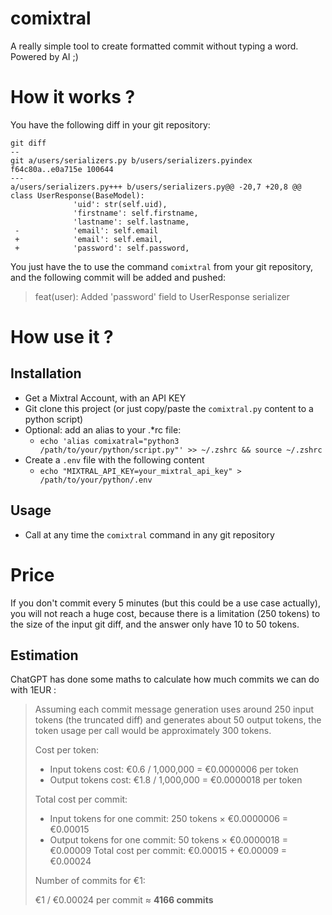 # comixtral
A really simple tool to create formatted commit without typing a word. Powered by AI ;)
# How it works ?
You have the following diff in your git repository:
```
git diff
--
git a/users/serializers.py b/users/serializers.pyindex
f64c80a..e0a715e 100644
---
a/users/serializers.py+++ b/users/serializers.py@@ -20,7 +20,8 @@
class UserResponse(BaseModel):
              'uid': str(self.uid),
              'firstname': self.firstname,
              'lastname': self.lastname,
 -            'email': self.email
 +            'email': self.email,
 +            'password': self.password,
```
You just have the to use the command `comixtral` from your git repository, and the following commit will be added and pushed:
> feat(user): Added 'password' field to UserResponse serializer

# How use it ?
## Installation
- Get a Mixtral Account, with an API KEY
- Git clone this project (or just copy/paste the `comixtral.py` content to a python script)
- Optional: add an alias to your .*rc file:
  - `echo 'alias comixatral="python3 /path/to/your/python/script.py"' >> ~/.zshrc && source ~/.zshrc`
- Create a `.env` file with the following content
  - `echo "MIXTRAL_API_KEY=your_mixtral_api_key" > /path/to/your/python/.env`

## Usage
- Call at any time the `comixtral` command in any git repository

# Price
If you don't commit every 5 minutes (but this could be a use case actually), you will not reach a huge cost, because there is a limitation (250 tokens) to the size of the input git diff, and the answer only have 10 to 50 tokens.
## Estimation
ChatGPT has done some maths to calculate how much commits we can do with 1EUR :
> Assuming each commit message generation uses around 250 input tokens (the truncated diff) and generates about 50 output tokens, the token usage per call would be approximately 300 tokens.
> 
> Cost per token:
>
> - Input tokens cost: €0.6 / 1,000,000 = €0.0000006 per token
> - Output tokens cost: €1.8 / 1,000,000 = €0.0000018 per token
> 
> Total cost per commit:
> 
> - Input tokens for one commit: 250 tokens × €0.0000006 = €0.00015
> - Output tokens for one commit: 50 tokens × €0.0000018 = €0.00009
> Total cost per commit: €0.00015 + €0.00009 = €0.00024
> 
> Number of commits for €1:
> 
> €1 / €0.00024 per commit ≈ **4166 commits**
